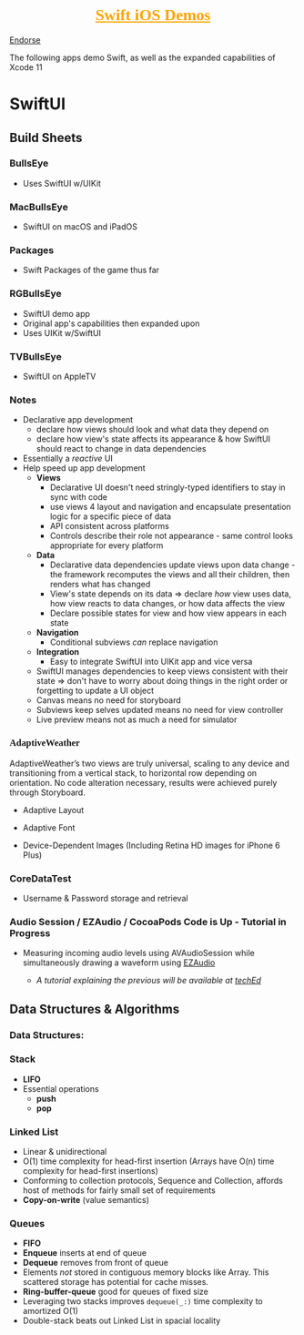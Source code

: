 <h1 style="color:orange;text-align:center;font-family:Exo-Thin"><u>Swift iOS Demos</u></h1>
<a href="https://coderwall.com/madarkitekt">Endorse</a>

The following apps demo Swift, as well as the expanded capabilities of Xcode 11

# SwiftUI
## Build Sheets
### BullsEye
* Uses SwiftUI w/UIKit

### MacBullsEye
* SwiftUI on macOS and iPadOS

### Packages
* Swift Packages of the game thus far

### RGBullsEye
* SwiftUI demo app
* Original app's capabilities then expanded upon
* Uses UIKit w/SwiftUI 

### TVBullsEye
* SwiftUI on AppleTV

### Notes
* Declarative app development
    * declare how views should look and what data they depend on
    * declare how view's state affects its appearance & how SwiftUI should react to change in data dependencies 
* Essentially a *reactive* UI
* Help speed up app development
    * **Views**
        * Declarative UI doesn't need stringly-typed identifiers to stay in sync with code
        * use views 4 layout and navigation and encapsulate presentation logic for a specific piece of data
        * API consistent across platforms
        * Controls describe their role not appearance - same control looks appropriate for every platform 
    * **Data**
        * Declarative data dependencies update views upon data change - the framework recomputes the views and all their children, then renders what has changed
        * View's state depends on its data => declare *how* view uses data, how view reacts to data changes, or how data affects the view
        * Declare possible states for view and how view appears in each state 
    * **Navigation**
        * Conditional subviews *can* replace navigation
    * **Integration**
        * Easy to integrate SwiftUI into UIKit app and vice versa
    * SwiftUI manages dependencies to keep views consistent with their state => don't have to worry about doing things in the right order or forgetting to update a UI object
    * Canvas means no need for storyboard 
    * Subviews keep selves updated means no need for view controller
    * Live preview means not as much a need for simulator

<h3 style="font-family:Exo-Thin">AdaptiveWeather</h3>
AdaptiveWeather’s two views are truly universal, scaling to any device and transitioning from a vertical stack, to horizontal row depending on orientation. No code alteration necessary, results were achieved purely  through Storyboard.

* Adaptive Layout

* Adaptive Font

* Device-Dependent Images (Including Retina HD images for iPhone 6 Plus)

 
### CoreDataTest
* Username & Password storage and retrieval


### Audio Session / EZAudio / CocoaPods Code is Up - Tutorial in Progress

* Measuring incoming audio levels using AVAudioSession while simultaneously drawing a waveform using [EZAudio](https://github.com/MadArkitekt/EZAudio)

  * _A tutorial explaining the previous will be available at [techEd](http://edsaltertech.com)_
</div>

## Data Structures & Algorithms
### Data Structures:
### Stack
* **LIFO** 
* Essential operations
    - **push**
    - **pop**

### Linked List
* Linear & unidirectional
* O(1) time complexity for head-first insertion (Arrays have O(n) time complexity for head-first insertions)
* Conforming to collection protocols, Sequence and Collection, affords host of methods for fairly small set of requirements
* **Copy-on-write** (value semantics)

### Queues
* **FIFO**
* **Enqueue** inserts at end of queue
* **Dequeue** removes from front of queue
* Elements *not* stored in contiguous memory blocks like Array. This scattered storage has potential for cache misses.
* **Ring-buffer-queue** good for queues of fixed size
* Leveraging two stacks improves ```dequeue(_:)``` time complexity to amortized O(1)
* Double-stack beats out Linked List in spacial locality
